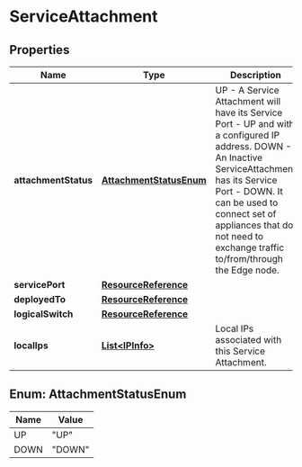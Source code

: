 # ServiceAttachment

## Properties
Name | Type | Description | Notes
------------ | ------------- | ------------- | -------------
**attachmentStatus** | [**AttachmentStatusEnum**](#AttachmentStatusEnum) | UP - A Service Attachment will have its Service Port - UP and with a configured IP address. DOWN - An Inactive ServiceAttachment has its Service Port - DOWN. It can be used to connect set of appliances that do not need to exchange traffic to/from/through the Edge node. |  [optional]
**servicePort** | [**ResourceReference**](ResourceReference.md) |  |  [optional]
**deployedTo** | [**ResourceReference**](ResourceReference.md) |  | 
**logicalSwitch** | [**ResourceReference**](ResourceReference.md) |  |  [optional]
**localIps** | [**List&lt;IPInfo&gt;**](IPInfo.md) | Local IPs associated with this Service Attachment. |  [optional]

<a name="AttachmentStatusEnum"></a>
## Enum: AttachmentStatusEnum
Name | Value
---- | -----
UP | &quot;UP&quot;
DOWN | &quot;DOWN&quot;
